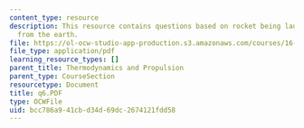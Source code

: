 ```yaml
---
content_type: resource
description: This resource contains questions based on rocket being launched vertically
  from the earth.
file: https://ol-ocw-studio-app-production.s3.amazonaws.com/courses/16-01-unified-engineering-i-ii-iii-iv-fall-2005-spring-2006/bcc786a941cbd34d69dc2674121fdd58_q6.PDF
file_type: application/pdf
learning_resource_types: []
parent_title: Thermodynamics and Propulsion
parent_type: CourseSection
resourcetype: Document
title: q6.PDF
type: OCWFile
uid: bcc786a9-41cb-d34d-69dc-2674121fdd58
---
```

